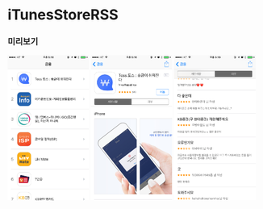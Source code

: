 # iTunesStoreRSS


### 미리보기

<img src="images/image01.png" width="32%"/> <img src="images/image02.png" width="32%"/> <img src="images/image03.png" width="32%"/>